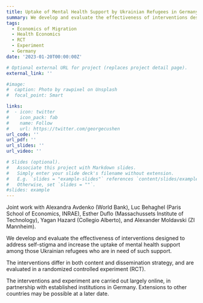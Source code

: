 ```yaml
---
title: Uptake of Mental Health Support by Ukrainian Refugees in Germany
summary: We develop and evaluate the effectiveness of interventions designed to address self-stigma and increase the uptake of mental health support among those Ukrainian refugees who are in need of such support. The interventions differ in both content and dissemination strategy, and are evaluated in a randomized controlled experiment (RCT). (Joint work with Alexandra Avdenko, Luc Behaghel, Esther Duflo, Yagan Hazard, and Alexander Moldavski.)
tags:
  - Economics of Migration
  - Health Economics
  - RCT
  - Experiment
  - Germany
date: '2023-01-20T00:00:00Z'

# Optional external URL for project (replaces project detail page).
external_link: ''

#image:
#  caption: Photo by rawpixel on Unsplash
#  focal_point: Smart

links:
#  - icon: twitter
#    icon_pack: fab
#    name: Follow
#    url: https://twitter.com/georgecushen
url_code: ''
url_pdf: ''
url_slides: ''
url_video: ''

# Slides (optional).
#   Associate this project with Markdown slides.
#   Simply enter your slide deck's filename without extension.
#   E.g. `slides = "example-slides"` references `content/slides/example-slides.md`.
#   Otherwise, set `slides = ""`.
#slides: example
---
```


Joint work with Alexandra Avdenko (World Bank), Luc Behaghel (Paris School of Economics, INRAE), Esther Duflo (Massachussets Institute of Technology), Yagan Hazard (Collegio Alberto), and Alexander Moldavski (ZI Mannheim).

We develop and evaluate the effectiveness of interventions designed to address self-stigma and increase the uptake of mental health support among those Ukrainian refugees who are in need of such support.

The interventions differ in both content and dissemination strategy, and are evaluated in a randomized controlled experiment (RCT).

The interventions and experiment are carried out largely online, in partnership with established institutions in Germany. Extensions to other countries may be possible at a later date.
